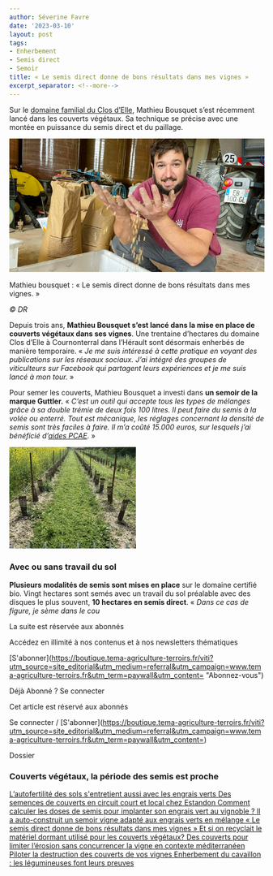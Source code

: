 ```yaml
---
author: Séverine Favre
date: '2023-03-10'
layout: post
tags:
- Enherbement
- Semis direct
- Semoir
title: « Le semis direct donne de bons résultats dans mes vignes »
excerpt_separator: <!--more-->
---
```


Sur le [domaine familial du Clos d’Elle](https://www.leclosdelle.com), Mathieu Bousquet s’est récemment lancé dans les couverts végétaux. Sa technique se précise avec une montée en puissance du semis direct et du paillage.

![](/assets/cb61da032d634ae7c934015aa7dd54f1.jpg)
<!--more-->


Mathieu bousquet : « Le semis direct donne de bons résultats dans mes vignes. »

_© DR_



Depuis trois ans, **Mathieu Bousquet s’est lancé dans la mise en place de couverts végétaux dans ses vignes**. Une trentaine d’hectares du domaine Clos d’Elle à Cournonterral dans l’Hérault sont désormais enherbés de manière temporaire. « _Je me suis intéressé à cette pratique en voyant des publications sur les réseaux sociaux. J’ai intégré des groupes de viticulteurs sur Facebook qui partagent leurs expériences et je me suis lancé à mon tour._ »

Pour semer les couverts, Mathieu Bousquet a investi dans **un semoir de la marque Guttler.** «  _C’est un outil qui accepte tous les types de mélanges grâce à sa double trémie de deux fois 100 litres. Il peut faire du semis à la volée ou enterré. Tout est mécanique, les réglages concernant la densité de semis sont très faciles à faire. Il m’a coûté 15.000 euros, sur lesquels j’ai bénéficié d’[aides PCAE](https://www.tema-agriculture-terroirs.fr/mon-viti/vie-de-lentreprise/les-conditions-des-pcae-2018-sont-connues-857414.php)_. »

![](/assets/93f1cfb7d266d284a4073129278a5d78.jpg)

### Avec ou sans travail du sol

**Plusieurs modalités de semis sont mises en place** sur le domaine certifié bio. Vingt hectares sont semés avec un travail du sol préalable avec des disques le plus souvent, **10 hectares en semis direct**. «  _Dans ce cas de figure, je sème dans le cou_

La suite est réservée aux abonnés

Accédez en illimité à nos contenus et à nos newsletters thématiques

[S'abonner](https://boutique.tema-agriculture-terroirs.fr/viti?utm_source=site_editorial&utm_medium=referral&utm_campaign=www.tema-agriculture-terroirs.fr&utm_term=paywall&utm_content=<?php echo $_SERVER\['HTTP_HOST'\].$_SERVER\['REQUEST_URI'\];?> "Abonnez-vous")

Déjà Abonné ? Se connecter

Cet article est réservé aux abonnés

Se connecter / [S'abonner](https://boutique.tema-agriculture-terroirs.fr/viti?utm_source=site_editorial&utm_medium=referral&utm_campaign=www.tema-agriculture-terroirs.fr&utm_term=paywall&utm_content=<?php echo $_SERVER\['HTTP_HOST'\].$_SERVER\['REQUEST_URI'\];?>)

Dossier

### Couverts végétaux, la période des semis est proche

[  L’autofertilité des sols s'entretient aussi avec les engrais verts  ](/mon-viti/viticulture/lautofertilite-des-sols-sentretient-aussi-avec-les-engrais-verts-852616.php) [  Des semences de couverts en circuit court et local chez Estandon  ](/mon-viti/viticulture/des-semences-de-couverts-en-circuit-court-et-local-chez-estandon-903534.php) [  Comment calculer les doses de semis pour implanter son engrais vert au vignoble ?  ](/mon-viti/viticulture/comment-calculer-les-doses-de-semis-pour-implanter-son-engrais-vert-au-vignoble-852214.php) [  Il a auto-construit un semoir vigne adapté aux engrais verts en mélange  ](/mon-viti/materiel/il-a-auto-construit-un-semoir-vigne-adapte-aux-engrais-verts-en-melange-851915.php) [  « Le semis direct donne de bons résultats dans mes vignes »  ](/mon-viti/viticulture/le-semis-direct-donne-de-bons-resultats-dans-mes-vignes-886257.php) [  Et si on recyclait le matériel dormant utilisé pour les couverts végétaux?  ](/mon-viti/viticulture/bonne-idee-recycler-les-outils-inutilises-sur-les-exploitations-au-service-des-couverts-vegetaux-en-viticulture-901074.php) [  Des couverts pour limiter l’érosion sans concurrencer la vigne en contexte méditerranéen  ](/mon-viti/viticulture/des-couverts-pour-limiter-lerosion-sans-concurrencer-la-vigne-en-contexte-mediterraneen-851372.php) [  Piloter la destruction des couverts de vos vignes  ](/mon-viti/viticulture/piloter-la-destruction-des-couverts-de-vos-vignes-852033.php) [  Enherbement du cavaillon : les légumineuses font leurs preuves  ](/mon-viti/viticulture/enherbement-du-cavaillon-les-legumineuses-font-leurs-preuves-891170.php)